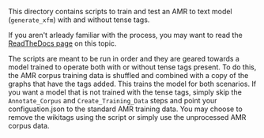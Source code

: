 This directory contains scripts to train and test an AMR to text model (`generate_xfm`) with and
without tense tags.

If you aren't arleady familiar with the process, you may want to read the
[ReadTheDocs page](https://amrlib.readthedocs.io/en/latest/models/#generate-models)
on this topic.

The scripts are meant to be run in order and they are geared towards a model trained to operate both
with or without tense tags present. To do this, the AMR corpus training data is shuffled and combined
with a copy of the graphs that have the tags added. This trains the model for both scenarios.  If you
want a model that is not trained with the tense tags, simply skip the `Annotate_Corpus` and
`Create_Training_Data` steps and point your configuation.json to the standard AMR training data.
You may choose to remove the wikitags using the script or simply use the unprocessed AMR corpus data.
